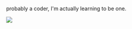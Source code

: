 probably a coder, I'm actually learning to be one.


<img src="https://cdn.upload.systems/uploads/gGSLG4hL.png" />
<!---
adacch1/adacch1 is a ✨ special ✨ repository because its `README.md` (this file) appears on your GitHub profile.
You can click the Preview link to take a look at your changes.
--->

